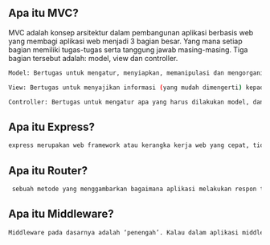 
## Apa itu MVC?  
MVC adalah konsep arsitektur dalam pembangunan aplikasi berbasis web yang membagi aplikasi web menjadi 3 bagian besar. Yang mana setiap bagian memiliki tugas-tugas serta tanggung jawab masing-masing. Tiga bagian tersebut adalah: model, view dan controller.

```bash
Model: Bertugas untuk mengatur, menyiapkan, memanipulasi dan mengorganisasikan data (dari database) sesuai dengan instruksi dari controller.
```
```bash
View: Bertugas untuk menyajikan informasi (yang mudah dimengerti) kepada user sesuai dengan instruksi dari controller.
```
```bash
Controller: Bertugas untuk mengatur apa yang harus dilakukan model, dan view mana yang harus ditampilkan berdasarkan permintaan dari user. Namun, terkadang permintaan dari user tidak selalu memerlukan aksi dari model. Misalnya seperti menampilkan halaman form untuk registrasi user.
```
## Apa itu Express?
```bash
express merupakan web framework atau kerangka kerja web yang cepat, tidak beropini, dan minimalis untuk node.js. Express adalah “server-side” atau “backend” framework yang sangat handal dalam membangun API (Application Programming Interface).
```
## Apa itu Router?
```bash
 sebuah metode yang menggambarkan bagaimana aplikasi melakukan respon terhadap request dari client pada endpoint tertentu. End point adalah alamat uri atau path yang diakses oleh client. End point tersebut akan diakses dengan metode request tertentu seperti : GET. POST, PUT ,DELETE ataupun yang lainnya
```
## Apa itu Middleware?
```bash
Middleware pada dasarnya adalah ‘penengah’. Kalau dalam aplikasi middleware adalah sebuah aturan yang harus dilewati terlebih dahulu sebelum masuk kedalam sebuah sistem atau keluar dari sebuah sistem
```